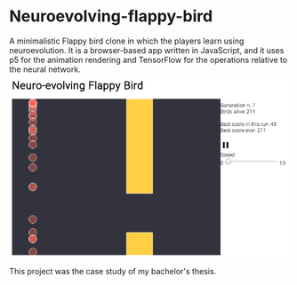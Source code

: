 # Neuroevolving-flappy-bird
A minimalistic Flappy bird clone in which the players learn using neuroevolution. It is a browser-based app written in JavaScript, and it uses p5 for the animation rendering and TensorFlow for the operations relative to the neural network.
![Screenshot of the app](Screenshots/figura7.png)

This project was the case study of my bachelor's thesis.
